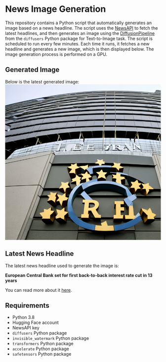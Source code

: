 # News Image Generation
This repository contains a Python script that automatically generates an image based on a news headline. The script uses the [NewsAPI](https://newsapi.org/) to fetch the latest headlines, and then generates an image using the [DiffusionPipeline](https://github.com/huggingface/diffusers) from the `diffusers` Python package for Text-to-Image task.
The script is scheduled to run every few minutes. Each time it runs, it fetches a new headline and generates a new image, which is then displayed below. The image generation process is performed on a GPU.

## Generated Image
Below is the latest generated image:
![Generated Image](image.png)

## Latest News Headline
The latest news headline used to generate the image is:

**European Central Bank set for first back-to-back interest rate cut in 13 years**

You can read more about it [here](https://news.google.com/rss/articles/CBMif0FVX3lxTE91LS0zS2M0NXpnS242a01CUE9VWm5lamI3QkhpM0RpM2FfcjlLVzhlSnRoUUpjLU9sblZZX2hUTDRCV3NGUWliNmFsVFRUMFdKeFVKVUNCWGg3OU03Slp3UmF0Vy1pV3pBa1RtT3hGTy05QTJfdjVUX0dsUHJuZFHSAYQBQVVfeXFMTkVTRVh6R0haakgybDBsU19xWUlZajIxeTR5RmZZbFB2QnlFdHczRTZZcTBDZlhCYW9GY1pXc3Y3SmdGdjVzaVdELVVVUGJ2OXVuS0o4Yk5Kbkt4QmZtSXVwaVNOX2llenlDem4wZE9iRzRyTmN3WWZ3VU5KY3FfM2c2ZUsx?oc=5).

## Requirements
- Python 3.8
- Hugging Face account
- NewsAPI key
- `diffusers` Python package
- `invisible_watermark` Python package
- `transformers` Python package
- `accelerate` Python package
- `safetensors` Python package

